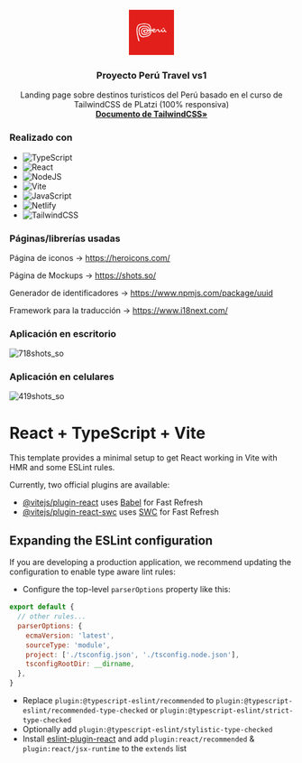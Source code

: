 <br />
<div align="center">
  <a href="https://github.com/gatodemontecristo/travel-project">
     <img src="https://github.com/gatodemontecristo/travel-project/blob/main/public/assets/marca_peru.jpg" alt="Logo" width="80" height="80">
  </a>

<h3 align="center">Proyecto Perú Travel vs1</h3>

  <p align="center">
    Landing page sobre destinos turisticos del Perú basado en el curso de TailwindCSS de PLatzi (100% responsiva)
    <br />
    <a href="https://tailwindcss.com/"><strong>Documento de TailwindCSS»</strong></a>
    <br />
  </p>
</div>

### Realizado con

* ![TypeScript](https://img.shields.io/badge/typescript-%23007ACC.svg?style=for-the-badge&logo=typescript&logoColor=white)
* ![React](https://img.shields.io/badge/react-%2320232a.svg?style=for-the-badge&logo=react&logoColor=%2361DAFB)
* ![NodeJS](https://img.shields.io/badge/node.js-6DA55F?style=for-the-badge&logo=node.js&logoColor=white)
* 	![Vite](https://img.shields.io/badge/vite-%23646CFF.svg?style=for-the-badge&logo=vite&logoColor=white)
* 	![JavaScript](https://img.shields.io/badge/javascript-%23323330.svg?style=for-the-badge&logo=javascript&logoColor=%23F7DF1E)
* 	![Netlify](https://img.shields.io/badge/netlify-%23000000.svg?style=for-the-badge&logo=netlify&logoColor=#00C7B7)
* 	![TailwindCSS](https://img.shields.io/badge/tailwindcss-%2338B2AC.svg?style=for-the-badge&logo=tailwind-css&logoColor=white)

### Páginas/librerías usadas

Página de iconos -> https://heroicons.com/

Página de Mockups -> https://shots.so/

Generador de identificadores -> https://www.npmjs.com/package/uuid

Framework para la traducción -> https://www.i18next.com/

### Aplicación en escritorio

![718shots_so](https://github.com/gatodemontecristo/travel-project/assets/61488294/de9d2941-7873-4237-8e62-7dab3f469631)

### Aplicación en celulares

![419shots_so](https://github.com/gatodemontecristo/travel-project/assets/61488294/95be4e49-0c6a-4326-a05f-82cd913c6dac)

# React + TypeScript + Vite

This template provides a minimal setup to get React working in Vite with HMR and some ESLint rules.

Currently, two official plugins are available:

- [@vitejs/plugin-react](https://github.com/vitejs/vite-plugin-react/blob/main/packages/plugin-react/README.md) uses [Babel](https://babeljs.io/) for Fast Refresh
- [@vitejs/plugin-react-swc](https://github.com/vitejs/vite-plugin-react-swc) uses [SWC](https://swc.rs/) for Fast Refresh

## Expanding the ESLint configuration

If you are developing a production application, we recommend updating the configuration to enable type aware lint rules:

- Configure the top-level `parserOptions` property like this:

```js
export default {
  // other rules...
  parserOptions: {
    ecmaVersion: 'latest',
    sourceType: 'module',
    project: ['./tsconfig.json', './tsconfig.node.json'],
    tsconfigRootDir: __dirname,
  },
}
```

- Replace `plugin:@typescript-eslint/recommended` to `plugin:@typescript-eslint/recommended-type-checked` or `plugin:@typescript-eslint/strict-type-checked`
- Optionally add `plugin:@typescript-eslint/stylistic-type-checked`
- Install [eslint-plugin-react](https://github.com/jsx-eslint/eslint-plugin-react) and add `plugin:react/recommended` & `plugin:react/jsx-runtime` to the `extends` list
